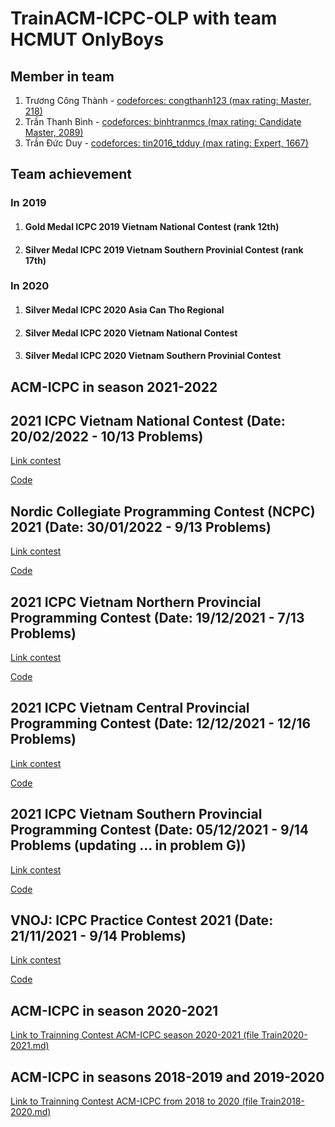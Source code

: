 # TrainACM-ICPC-OLP with team HCMUT OnlyBoys

## Member in team
1. Trương Công Thành - [codeforces: congthanh123 (max rating: Master, 218)](https://codeforces.com/profile/congthanh123)
2. Trần Thanh Bình - [codeforces: binhtranmcs (max rating: Candidate Master, 2089)](https://codeforces.com/profile/binhtranmcs)
3. Trần Đức Duy - [codeforces: tin2016_tdduy (max rating: Expert, 1667)](https://codeforces.com/profile/tin2016_tdduy)

## Team achievement

### In 2019
1. #### Gold Medal ICPC 2019 Vietnam National Contest (rank 12th)
2. #### Silver Medal ICPC 2019 Vietnam Southern Provinial Contest (rank 17th)
### In 2020
1. #### Silver Medal ICPC 2020 Asia Can Tho Regional
2. #### Silver Medal ICPC 2020 Vietnam National Contest
3. #### Silver Medal ICPC 2020 Vietnam Southern Provinial Contest

## ACM-ICPC in season 2021-2022

## 2021 ICPC Vietnam National Contest (Date: 20/02/2022 - 10/13 Problems)

[Link contest](https://oj.vnoi.info/contest/icpc21_national)

[Code](https://github.com/truongcongthanh2000/TrainACM-ICPC-OLP/tree/master/2021%20ICPC%20Vietnam%20National%20Contest)

## Nordic Collegiate Programming Contest (NCPC) 2021 (Date: 30/01/2022 - 9/13 Problems)

[Link contest](https://open.kattis.com/contests/g2uttv/standings)

[Code](https://github.com/truongcongthanh2000/TrainACM-ICPC-OLP/tree/master/Nordic%20Collegiate%20Programming%20Contest%20(NCPC)%202021)

## 2021 ICPC Vietnam Northern Provincial Programming Contest (Date: 19/12/2021 - 7/13 Problems)

[Link contest](http://icpcvn.github.io/2021/northern/scoreboard.html)

[Code](https://github.com/truongcongthanh2000/TrainACM-ICPC-OLP/tree/master/2021%20ICPC%20Vietnam%20Northern%20Provincial%20Contest)

## 2021 ICPC Vietnam Central Provincial Programming Contest (Date: 12/12/2021 - 12/16 Problems)

[Link contest](http://icpcvn.github.io/2021/central/scoreboard.html)

[Code](https://github.com/truongcongthanh2000/TrainACM-ICPC-OLP/tree/master/2021%20ICPC%20Vietnam%20Central%20Provincial%20Contest)

## 2021 ICPC Vietnam Southern Provincial Programming Contest (Date: 05/12/2021 - 9/14 Problems (updating ... in problem G))

[Link contest](https://icpc.hcmus.edu.vn/public)

[Code](https://github.com/truongcongthanh2000/TrainACM-ICPC-OLP/tree/master/2021%20ICPC%20Vietnam%20Southern%20Provincial%20Contest)

## VNOJ: ICPC Practice Contest 2021 (Date: 21/11/2021 - 9/14 Problems)

[Link contest](https://oj.vnoi.info/contest/icpc21_beta)

[Code](https://github.com/truongcongthanh2000/TrainACM-ICPC-OLP/tree/master/ICPC_2021_Beta_VNOJ)

## ACM-ICPC in season 2020-2021

[Link to Trainning Contest ACM-ICPC season 2020-2021 (file Train2020-2021.md)](https://github.com/truongcongthanh2000/TrainACM-ICPC-OLP/blob/master/Train2020-2021.md)

## ACM-ICPC in seasons 2018-2019 and 2019-2020

[Link to Trainning Contest ACM-ICPC from 2018 to 2020 (file Train2018-2020.md)](https://github.com/truongcongthanh2000/TrainACM-ICPC-OLP/blob/master/Train2018-2020.md)




